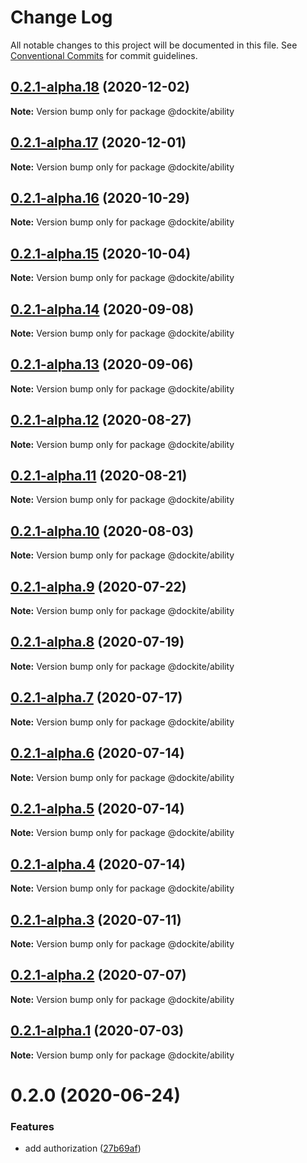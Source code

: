 # Change Log

All notable changes to this project will be documented in this file.
See [Conventional Commits](https://conventionalcommits.org) for commit guidelines.

## [0.2.1-alpha.18](https://github.com/dockite/dockite/compare/@dockite/ability@0.2.1-alpha.17...@dockite/ability@0.2.1-alpha.18) (2020-12-02)

**Note:** Version bump only for package @dockite/ability





## [0.2.1-alpha.17](https://github.com/dockite/dockite/compare/@dockite/ability@0.2.1-alpha.16...@dockite/ability@0.2.1-alpha.17) (2020-12-01)

**Note:** Version bump only for package @dockite/ability





## [0.2.1-alpha.16](https://github.com/dockite/dockite/compare/@dockite/ability@0.2.1-alpha.15...@dockite/ability@0.2.1-alpha.16) (2020-10-29)

**Note:** Version bump only for package @dockite/ability





## [0.2.1-alpha.15](https://github.com/dockite/dockite/compare/@dockite/ability@0.2.1-alpha.14...@dockite/ability@0.2.1-alpha.15) (2020-10-04)

**Note:** Version bump only for package @dockite/ability





## [0.2.1-alpha.14](https://github.com/dockite/dockite/compare/@dockite/ability@0.2.1-alpha.13...@dockite/ability@0.2.1-alpha.14) (2020-09-08)

**Note:** Version bump only for package @dockite/ability





## [0.2.1-alpha.13](https://github.com/dockite/dockite/compare/@dockite/ability@0.2.1-alpha.12...@dockite/ability@0.2.1-alpha.13) (2020-09-06)

**Note:** Version bump only for package @dockite/ability





## [0.2.1-alpha.12](https://github.com/dockite/dockite/compare/@dockite/ability@0.2.1-alpha.11...@dockite/ability@0.2.1-alpha.12) (2020-08-27)

**Note:** Version bump only for package @dockite/ability





## [0.2.1-alpha.11](https://github.com/dockite/dockite/compare/@dockite/ability@0.2.1-alpha.10...@dockite/ability@0.2.1-alpha.11) (2020-08-21)

**Note:** Version bump only for package @dockite/ability





## [0.2.1-alpha.10](https://github.com/dockite/dockite/compare/@dockite/ability@0.2.1-alpha.9...@dockite/ability@0.2.1-alpha.10) (2020-08-03)

**Note:** Version bump only for package @dockite/ability





## [0.2.1-alpha.9](https://github.com/dockite/dockite/compare/@dockite/ability@0.2.1-alpha.8...@dockite/ability@0.2.1-alpha.9) (2020-07-22)

**Note:** Version bump only for package @dockite/ability





## [0.2.1-alpha.8](https://github.com/dockite/dockite/compare/@dockite/ability@0.2.0...@dockite/ability@0.2.1-alpha.8) (2020-07-19)

**Note:** Version bump only for package @dockite/ability





## [0.2.1-alpha.7](https://github.com/dockite/dockite/compare/@dockite/ability@0.2.1-alpha.6...@dockite/ability@0.2.1-alpha.7) (2020-07-17)

**Note:** Version bump only for package @dockite/ability





## [0.2.1-alpha.6](https://github.com/dockite/dockite/compare/@dockite/ability@0.2.1-alpha.5...@dockite/ability@0.2.1-alpha.6) (2020-07-14)

**Note:** Version bump only for package @dockite/ability





## [0.2.1-alpha.5](https://github.com/dockite/dockite/compare/@dockite/ability@0.2.1-alpha.4...@dockite/ability@0.2.1-alpha.5) (2020-07-14)

**Note:** Version bump only for package @dockite/ability





## [0.2.1-alpha.4](https://github.com/dockite/dockite/compare/@dockite/ability@0.2.1-alpha.3...@dockite/ability@0.2.1-alpha.4) (2020-07-14)

**Note:** Version bump only for package @dockite/ability





## [0.2.1-alpha.3](https://github.com/dockite/dockite/compare/@dockite/ability@0.2.1-alpha.2...@dockite/ability@0.2.1-alpha.3) (2020-07-11)

**Note:** Version bump only for package @dockite/ability





## [0.2.1-alpha.2](https://github.com/dockite/dockite/compare/@dockite/ability@0.2.0...@dockite/ability@0.2.1-alpha.2) (2020-07-07)

**Note:** Version bump only for package @dockite/ability





## [0.2.1-alpha.1](https://github.com/dockite/dockite/compare/@dockite/ability@0.2.0...@dockite/ability@0.2.1-alpha.1) (2020-07-03)

**Note:** Version bump only for package @dockite/ability





# 0.2.0 (2020-06-24)


### Features

* add authorization ([27b69af](https://github.com/dockite/dockite/commit/27b69afa2e15cc246cea082be245db17be453a78))
